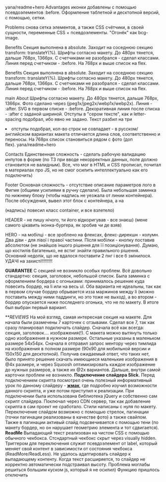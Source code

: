 yana/readme+hero
Advantages иконки добавлены с помощью псевдоэлементов :before. Оформление таблетной и десктопной
версий, с помощью, сетки.

Problems снова сетка элементов, а также CSS счётчики, в своей сущности, переменные CSS +
псевдоэлементы. "Огонёк" как bcg-image.

Benefits Секция выполнена в absolute. Заходит на соседнюю секцию transform: translateY(%). Шрифты
согласно макету. До 480рх тянется, дальше 768рх, 1366рх. С счетчиками не разобрался - сделал
классами. Линия перед счетчиком - :before. На 768рх и выше список на flex.

Benefits Секция выполнена в absolute. Заходит на соседнюю секцию transform: translateY(%). Шрифты
согласно макету. До 480рх тянется, дальше 768рх, 1366рх. С счетчиками не разобрался - сделал
классами. Линия перед счетчиком - :before. На 768рх и выше список на flex.

main
About Шрифты согласно макету. До 480рх тянется, дальше 768рх, 1366рх. Фото сделано через
<picture><srcset> (jpeg1x/jpeg2x/webp1x/webp2x). Линия - :after. SVG в первом списке - :before.
Декоративная линия после списка - :after с заданой шириной. Отступы в "сером тексте", как и
letter-spacing подобрал, ибо явно не задано. Текст разбил на три <li> отступы подобрал, кол-во строк
не совпадает - в русском/английском вариантах макета отличается длина слов, соответственно и
переносы. На 768рх список становиться рядом с фото (доп <div> flex).
yana/readme+hero


Contacts Единственная сложность - сделать рабочую валидацию инпутов в форме (по ТЗ при вводе
некорректных данных, поле должно становится не валидным). Все, что мог в HTML и CSS прописал,
почитал в материалах про JS, но не смог осилить интеллектуально как его подключить)

Footer Основная сложность - отсутствие описание параметров лого в Фигме (общими усилиями в ручну
сделали). Была небольшая заминка по нижнему блоку (чтобы надпись не уезжала от линии контейнера).
После обсуждения, вывел этот блок с контейнера, а на <p> (надпись) повесил класс container, и все
взлетело)

HEADER - не пишу нічого, ти його відкоригував - все знаєш) (мене самого цікавить іконка-бургера, як
зробив чи де взяв)

HERO - на мобілці - все зроблено на флексах, флекс-дирекшн - колумн. Два діви - для лівої і правої
частини. Після мобілки - кнопку поставив абсолютом (не знайшов іншого рішення для її
позиціонування). Думаю, що костилів багатенько, не встиг знайти правильного рішення. Основний
недолік, що не вдалося поставити 2 пнг і все б змінилося. УДАЧІ на захисті!!!!!!!!!
  
  **GUARANTEE**
  С секцией не возникло особых проблем. Всё довольно стандартно: секция, заголовок, небольшой список. Была заминка с оформлением бордера с огоньками: принималось решение куда повесить бордер, на li или на весь ul. Оба варианта не идеальны, так как в первом случае бордер обрывается изза маржинов между li (можно поставить между ними паддинги, но это тоже не выход), а во втором - бордер опускается ниже последнего огонька, что не по макету. В итоге был выбран первый вариант.
  
***REVIEWS*
  На мой взгляд, самая интересная секция на макете. Для начала были размечены 7 карточек с отзывами. Сделал все 7, так как сразу планировал подключать слайдер. Сначала всё как всегда: секция, заголовок.... изображения(!). С макета можно вытянуть только одно изображения в нужном размере. Остальные указаны в маленьком размере 54х54рх. Сначала я отправил запрос ментору через тимлида на изображения в полном размере (90х90 для мобильной версии и 150х150 для десктопной). Получив ожидаемый ответ, что таких нет, было принято решение скачать имеющиеся маленькие изображения в @4x размере, и через Squoosh оптимизировать каждое изображение до нужных размеров, а также их @2х вариантов. Дальше, внутри самой карточки проблем не возникло.
  **Подключение слайдера Slick.** Перед подключением скрипта посмотрел очень полезный информативный урок по данному слайдеру - [**жмак**](https://www.youtube.com/watch?v=rXNfDfqtM3M&ab_channel=%D0%A4%D1%80%D0%B8%D0%BB%D0%B0%D0%BD%D1%81%D0%B5%D1%80%D0%BF%D0%BE%D0%B6%D0%B8%D0%B7%D0%BD%D0%B8-IT%D0%B8%D1%84%D1%80%D0%B8%D0%BB%D0%B0%D0%BD%D1%81), где подробно изучил возможности данного скрипта, и уже потом приступил к реализации. При подключении была использована библиотека jQuery и собственно сам скрипт слайдера. Поключал через CDN сервер, так как добавление скрипта в сам проект не сработало. Стили написаны с нуля по макету. Переключение слайдом возможно с помощью стрелок, пагинации (точки пагинации реализованы в качестве фото) а также свайпом. Также в пагинации активый слайд подсвечивается с помощью тени (по макету бордер, но он нарушает геометрию элемента и тот сдвигается).
  **ReadMe** Выпадающий текст реализован на чистом CSS с помощью обычного чекбокса. Стсндартный чекбокс скрыт через visually hidden. Триггером для переключения служит псевдоэлемент от label, который меняет свой контент в зависимости от состояния чекбокса (ReadMore/ReadLess).
  Не удалось адаптировать слайдер к выпадающему контенту. Когда текст расширяется, то слайдер не корректно автоматически подстраивал высоту. Проблема моглабы решиться большим куском js, который я не осилил) Функцию пришлось отключить
